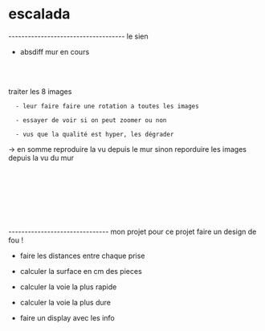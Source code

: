 # escalada




------------------------------------ le sien

- absdiff mur en cours

<br><br>


traiter les 8 images

      - leur faire faire une rotation a toutes les images

      - essayer de voir si on peut zoomer ou non

      - vus que la qualité est hyper, les dégrader

-> en somme reproduire la vu depuis le mur sinon  reporduire les images depuis la vu du mur






<br><br><br><br><br><br>



------------------------------- mon projet pour ce projet faire un design de fou !

- faire les distances entre chaque prise

- calculer la surface en cm des pieces

- calculer la voie la plus rapide

- calculer la voie la plus dure

- faire un display avec les info

